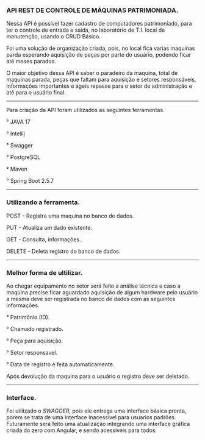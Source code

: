 ### API REST DE CONTROLE DE MÁQUINAS PATRIMONIADA.

Nessa API é possível fazer cadastro de computadores patrimoniado, para ter o controle de entrada e saída, no laboratório de T.I. local de manutenção, usando o CRUD Básico.

Foi uma solução de organização criada, pois, no local fica varias maquinas parda esperando aquisição de peças por parte do usuário, podendo ficar até meses parados.


O maior objetivo dessa API é saber o paradeiro da maquina, total de maquinas parada, peças que faltam para aquisição e setores responsáveis, informações importantes  e ágeis  repasse para o setor de administração e até para o usuário final.


---
Para criação da API foram utilizados as seguintes ferramentas.


°  JAVA 17

° Intellij

° Swagger

° PostgreSQL

° Maven 

° Spring Boot 2.5.7 

------------------------------------------------------------

### Utilizando a ferramenta.

POST - Registra uma maquina no banco de dados.

PUT - Atualiza um dado existente.

GET - Consulta, informações.

DELETE - Deleta registro do banco de dados.

----
### Melhor forma de ultilizar.

Ao chegar equipamento no setor será feito a análise técnica e caso a maquina precise ficar aguardado aquisição  de algum hardware pelo usuário a mesma deve ser registrada no banco de dados com as seguintes informações.

° Patrimônio (ID).

° Chamado registrado.

° Peça para aquisição. 

° Setor responsavel.

° Data de registro é feita automaticamente.

Após devolução da maquina para o usuário o registro deve ser deletado.

---

### Interface.

Foi utilizado o _SWAGGER_, pois ele entrega uma interface básica pronta, porem se trata de uma interface inacessivel para usuarios padrões.
Futuramente será feito uma atualização integrando uma interface gráfica criada do zero com Angular, e sendo acessíveis para todos.
